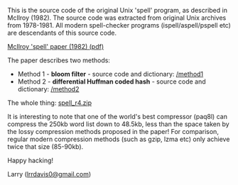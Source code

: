 This is the source code of the original Unix 'spell' program, as described in McIlroy (1982). The source code was extracted from original Unix archives from 1978-1981. All modern spell-checker programs (ispell/aspell/pspell etc) are descendants of this source code.

[McIlroy 'spell' paper (1982) (pdf)](http://unix-spell.googlecode.com/svn/trunk/McIlroy_spell_1982.pdf)

The paper describes two methods:
  * Method 1 - **bloom filter** - source code and dictionary: [/method1](http://code.google.com/p/unix-spell/source/browse/#svn/trunk/method1)
  * Method 2 - **differential Huffman coded hash** - source code and dictionary: [/method2](http://code.google.com/p/unix-spell/source/browse/#svn/trunk/method2)

The whole thing: [spell\_r4.zip](http://unix-spell.googlecode.com/files/spell_r4.zip)

It is interesting to note that one of the world's best compressor (paq8l) can compress the 250kb word list down to 48.5kb, less than the space taken by the lossy compression methods proposed in the paper! For comparison, regular modern compression methods (such as gzip, lzma etc) only achieve twice that size (85-90kb).

Happy hacking!

Larry (lrrdavis0@gmail.com)